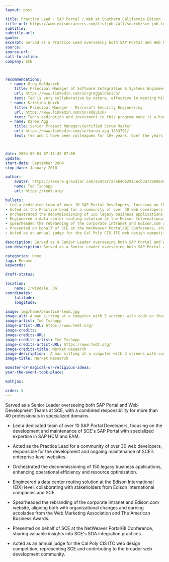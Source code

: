 ```yaml
---
layout: post

title: Practice Lead - SAP Portal / Web at Southern California Edison
title-url: https://www.edisoncareers.com/listjobs/all/search/sce-job-function/information-technology/
subtitle:
subtitle-url:
quote:
excerpt: Served as a Practice Lead overseeing both SAP Portal and Web Development Teams at SCE, with a combined responsibility for more than 40 professionals in specialized domains.
source:
source-url:
call-to-action:
company: SCE



recommendations:
  - name: Greg Goldasich
    title: Principal Manager of Software Integration & Systems Engineering
    url: https://www.linkedin.com/in/greggoldasich/
    text: Ted is very collaborative by nature, effective in meeting his commitments and consistently drives to improve work/product quality. He actively engages with team members, managers and clients to deliver on his commitments. Ted openly and actively seeks out feedback on his approach and effectiveness. He is by nature curious and this pushes him to improve his technical knowledge and drive his work forward.
  - name: Kristina Quick
    title: Principal Manager - Microsoft Security Engineering
    url: https://www.linkedin.com/in/kdquick/
    text: Ted's dedication and investment in this program made it a huge success! Furthermore, his comprehensive understanding of technology spans all aspects, solidifying his role as an invaluable asset to any team. His ability to engage with both the technical nuances and the team dynamics makes him an exceptional team player whose contributions are both significant and impactful.
  - name: Karen Agg
    title: Senior Project Manager/Certified Scrum Master
    url: https://www.linkedin.com/in/karen-agg-1533791/
    text: Ted and I have been colleagues for 10+ years. Over the years we have worked in the same group and different groups. Our most recent opportunity to work together was a project to create the first mobile website/app for SCE, which was a big success. What impresses me most about Ted is his ability to take complex architectural concepts and explain them so anyone can understand. Ted is a forward thinker and strives to create a solution to satisfy the business need now and scale for the future. Ted is great to work with. I highly recommend Ted.



date: 2004-09-01 07:11:42-07:00
update:
start-date: September 2004
stop-date: January 2010

author:
    avatar: https://secure.gravatar.com/avatar/a76b4d6291cecb3a738896a971bfb903?s=512&d=mp&r=g
    name: Ted Tschopp
    url: https://tedt.org/

bullets:
- Led a dedicated team of over 10 SAP Portal Developers, focusing on the development and maintenance of SCE's SAP Portal with specialized expertise in SAP HCM and EAM.
- Acted as the Practice Lead for a community of over 30 web developers, responsible for the development and ongoing maintenance of SCE’s enterprise-level websites.
- Orchestrated the decommissioning of 150 legacy business applications, enhancing operational efficiency and resource optimization.
- Engineered a data center routing solution at the Edison International (EIX) level, collaborating with stakeholders from Edison International companies and SCE.
- Spearheaded the rebranding of the corporate intranet and Edison.com website, aligning both with organizational changes and earning accolades from the Web Marketing Association and The American Business Awards.
- Presented on behalf of SCE at the NetWeaver Portal/BI Conference, sharing valuable insights into SCE's SOA integration practices.
- Acted as an annual judge for the Cal Poly CIS ITC web design competition, representing SCE and contributing to the broader web development community.

description: Served as a Senior Leader overseeing both SAP Portal and Web Development Teams at SCE, with a combined responsibility for more than 40 professionals in specialized domains.
seo-description: Served as a Senior Leader overseeing both SAP Portal and Web Development Teams at SCE, with a combined responsibility for more than 40 professionals in specialized domains.

categories: Home
tags: Resume
keywords:

draft-status:

location: 
    name: Irwindale, CA
coordinates:
    latitude:
    longitude:

image: img/home/practice-lead.jpg
image-alt: A man sitting at a computer with 3 screens with code on them
image-artist: Ted Tschopp
image-artist-URL: https://www.tedt.org/
image-credits: 
image-credits-URL:
image-credits-artist: Ted Tschopp
image-credits-artist-URL: https://www.tedt.org/
image-credits-title: Market Research
image-description:  A man sitting at a computer with 3 screens with code on them
image-title: Market Research

monster-or-magical-or-religious-ideas:
year-the-event-took-place:

mathjax:

order: 5
---
```


Served as a Senior Leader overseeing both SAP Portal and Web Development Teams at SCE, with a combined responsibility for more than 40 professionals in specialized domains.

- Led a dedicated team of over 10 SAP Portal Developers, focusing on the development and maintenance of SCE's SAP Portal with specialized expertise in SAP HCM and EAM.
  
- Acted as the Practice Lead for a community of over 30 web developers, responsible for the development and ongoing maintenance of SCE’s enterprise-level websites.

- Orchestrated the decommissioning of 150 legacy business applications, enhancing operational efficiency and resource optimization.

- Engineered a data center routing solution at the Edison International (EIX) level, collaborating with stakeholders from Edison International companies and SCE.

- Spearheaded the rebranding of the corporate intranet and Edison.com website, aligning both with organizational changes and earning accolades from the Web Marketing Association and The American Business Awards.

- Presented on behalf of SCE at the NetWeaver Portal/BI Conference, sharing valuable insights into SCE's SOA integration practices.

- Acted as an annual judge for the Cal Poly CIS ITC web design competition, representing SCE and contributing to the broader web development community.

